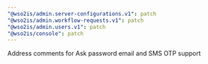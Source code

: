 ```yaml
---
"@wso2is/admin.server-configurations.v1": patch
"@wso2is/admin.workflow-requests.v1": patch
"@wso2is/admin.users.v1": patch
"@wso2is/console": patch
---
```


Address comments for Ask password email and SMS OTP support
